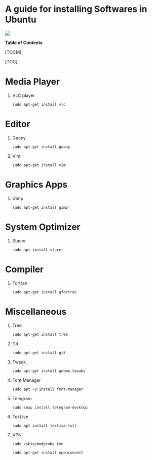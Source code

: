 # A guide for installing Softwares in Ubuntu

![](https://encrypted-tbn0.gstatic.com/images?q=tbn:ANd9GcQtbz9BVNuvNFXRXMnEz4K52oBPVhyAR6r-_t_5uQPyREZ3DDm7egje9-zXzkPf1d1wTg8&usqp=CAU)



**Table of Contents**

[TOCM]

[TOC]

# Media Player
1.  VLC player

	`sudo apt-get install vlc`

# Editor
1.  Geany

	`sudo apt-get install geany`

2. Vim

	`sudo apt-get install vim`

# Graphics Apps
1. Gimp

	`sudo apt-get install gimp`
	
# System Optimizer
1.  Stacer

	`sudo apt install stacer`
	
# Compiler
1. Fortran

	`sudo apt-get install gfortran`
	
# Miscellaneous
1. Tree

	`sudo apt-get install tree`
	
2. Git

	`sudo apt-get install git`
	
3. Tweak

	`sudo apt-get install gnome-tweaks`
	
4. Font Manager

	`sudo apt -y install font-manager`
	
5. Telegram

	`sudo snap install telegram-desktop`
	
6. TexLive

	`sudo apt install texlive-full`
	
7. VPN

	`sudo /sbin/modprobe tun`
	
	`sudo apt-get install openconnect`

